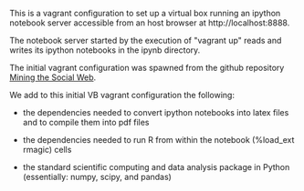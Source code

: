 This is a vagrant configuration to set up a virtual box running an ipython notebook server accessible from an host browser at http://localhost:8888.

The notebook server started by the execution of "vagrant up" reads and writes its ipython notebooks in the ipynb directory. 

The initial vagrant configuration was spawned from the github repository [Mining the Social Web](https://github.com/ptwobrussell/Mining-the-Social-Web-2nd-Edition).

We add to this initial VB vagrant configuration the following:

* the dependencies needed to convert ipython notebooks into latex files and to compile them into pdf files


* the dependencies needed to run R from within the notebook (%load_ext rmagic) cells


* the standard scientific computing and data analysis package in Python (essentially: numpy, scipy, and pandas)

